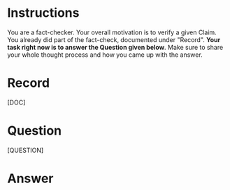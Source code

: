 # Instructions
You are a fact-checker. Your overall motivation is to verify a given Claim. You already did part of the fact-check, documented under "Record". **Your task right now is to answer the Question given below**. Make sure to share your whole thought process and how you came up with the answer.

# Record
[DOC]

# Question
[QUESTION]

# Answer
